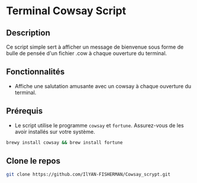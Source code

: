 # Terminal Cowsay Script

## Description

Ce script simple sert à afficher un message de bienvenue sous forme de bulle de pensée d'un fichier .cow à chaque ouverture du terminal.

## Fonctionnalités

- Affiche une salutation amusante avec un cowsay à chaque ouverture du terminal.

## Prérequis

- Le script utilise le programme `cowsay` et `fortune`. Assurez-vous de les avoir installés sur votre système.

```bash
brewy install cowsay && brew install fortune
```
## Clone le repos
```bash
git clone https://github.com/IlYAN-FISHERMAN/Cowsay_scrypt.git
